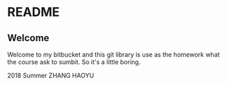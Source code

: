 # README #
## Welcome
Welcome to my bitbucket and this git library is use as the homework what the course ask to sumbit.
So it's a little boring.  
  
  
2018 Summer ZHANG HAOYU